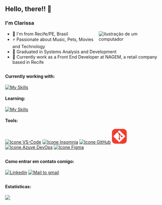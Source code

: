 
<link rel="stylesheet" href="https://cdn.jsdelivr.net/gh/devicons/devicon@v2.15.1/devicon.min.css">

## Hello, there!! 👋
### I'm Clarissa
<img src="https://raw.githubusercontent.com/MicaelliMedeiros/micaellimedeiros/master/image/computer-illustration.png" alt="ilustração de um computador" min-width="200px" max-width="200px" width="200px" align="right">

- 🔰  I'm from Recife/PE, Brasil
- ⚡ Passionate about Music, Pets, Movies and Technology
- 🧠 Graduated in Systems Analysis and Development
- 🏦 Currently work as a Front End Developer at NAGEM, a retail company based in Recife

##
#### Currently working with:

[![My Skills](https://skillicons.dev/icons?i=js,html,css,typescript,react,git,redux)](https://skillicons.dev)
#### Learning:

[![My Skills](https://skillicons.dev/icons?i=sass,typescript,nodejs,nextjs,redux)](https://skillicons.dev)

#### Tools:
[<img height="48px" width="48px" alt="Icone VS-Code" src="https://skillicons.dev/icons?i=vscode"/>](https://code.visualstudio.com)
[<img height="48px" width="48px" alt="Icone Insomnia" src="https://i.postimg.cc/MHch4m7T/insomnia.png"/>](https://insomnia.rest)
[<img height="48px" width="48px" alt="Icone GitHub" src="https://skillicons.dev/icons?i=github"/>](https://github.com/)
[<img height="48px" width="48px" alt="Icone Git" src="https://raw.githubusercontent.com/tandpfun/skill-icons/main/icons/Git.svg"/>](https://git-scm.com)
[<img height="48px" width="48px" alt="Icone Azuve DevOps" src="https://skillicons.dev/icons?i=azure"/>](https://azure.microsoft.com/pt-br/products/devops/)
[<img height="48px" width="48px" alt="Icone Figma" src="https://skillicons.dev/icons?i=figma"/>](https://www.figma.com)
##

#### Como entrar em contato comigo:
[<img alt="Linkedin" src="https://img.shields.io/badge/-linkedin-%230077B5?style=for-the-badge&logo=linkedin&logoColor=white"/>](https://www.linkedin.com/in/clarissaxavier)
[<img alt="Mail to gmail" src="https://img.shields.io/badge/Gmail-D14836?style=for-the-badge&logo=gmail&logoColor=white"/>](mailto:clarissaxr@gmail.com)

##

#### Estatísticas:
<div>
  <img loading="lazy" height="180em" src="https://github-readme-stats.vercel.app/api/top-langs/?username=xclarissa&layout=compact&langs_count=7&theme=radical"/>
</div>
